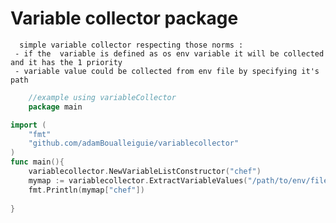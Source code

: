 # Variable collector package    
      simple variable collector respecting those norms : 
     - if the  variable is defined as os env variable it will be collected and it has the 1 priority
     - variable value could be collected from env file by specifying it's path 
  
```go
	//example using variableCollector
	package main

import (
	"fmt"
	"github.com/adamBoualleiguie/variablecollector"
)
func main(){
	variablecollector.NewVariableListConstructor("chef")
	mymap := variablecollector.ExtractVariableValues("/path/to/env/file")
	fmt.Println(mymap["chef"])
	
}

```